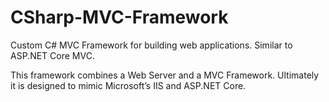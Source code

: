 # CSharp-MVC-Framework
Custom C# MVC Framework for building web applications. Similar to ASP.NET Core MVC.

This framework combines a Web Server and a MVC Framework. Ultimately it is designed to mimic Microsoft’s IIS and ASP.NET Core. 
